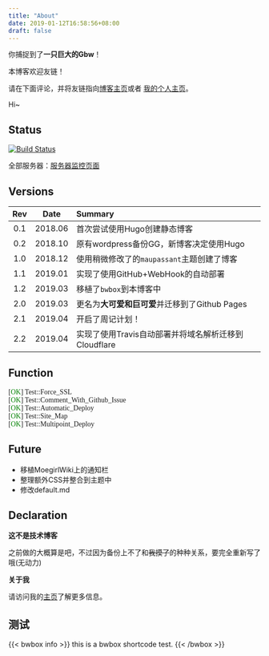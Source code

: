 ```yaml
---
title: "About"
date: 2019-01-12T16:58:56+08:00
draft: false
---
```


<link rel="stylesheet" href="/bwbox.css">

<div class="box box-tip">
<i class="bwicon-tip"> </i>
你捕捉到了<strong>一只巨大的Gbw</strong>！
</div>

<div class="box box-tip">
<i class="bwicon-tip"> </i>
<p>本博客欢迎友链！</p>
请在下面评论，并将友链指向<a href="https://gblog.shaloc.site" target="_blank">博客主页</a>或者
<a href="https://www.shaloc.site" target="_blank">我的个人主页</a>。
</div>

Hi~

## Status

[![Build Status](https://travis-ci.com/Shaloc/blog_hugo.svg?branch=master)](https://travis-ci.com/Shaloc/blog_hugo)

全部服务器：[服务器监控页面](https://status.shaloc.site)

## Versions
|Rev|Date|Summary|
|:----:|:----:|:-------------|
| 0.1 | 2018.06 |首次尝试使用Hugo创建静态博客|
| 0.2 | 2018.10 |原有wordpress备份GG，新博客决定使用Hugo|
| 1.0 | 2018.12 |使用稍微修改了的`maupassant`主题创建了博客|
| 1.1 | 2019.01 |实现了使用GitHub+WebHook的自动部署|
| 1.2 | 2019.03 |移植了`bwbox`到本博客中|
| 2.0 | 2019.03 |更名为**大可爱和巨可爱**并迁移到了Github Pages|
| 2.1 | 2019.04 |开启了周记计划！|
| 2.2 | 2019.04 |实现了使用Travis自动部署并将域名解析迁移到Cloudflare|

## Function
<font face='Consolas'>
[<font color='green'>OK</font>] Test::Force_SSL <br/>
[<font color='green'>OK</font>] Test::Comment_With_Github_Issue <br/>
[<font color='green'>OK</font>] Test::Automatic_Deploy <br/>
[<font color='green'>OK</font>] Test::Site_Map <br/>
[<font color='green'>OK</font>] Test::Multipoint_Deploy <br/></font>

## Future
- 移植MoegirlWiki上的通知栏
- 整理额外CSS并整合到主题中
- 修改default.md

## Declaration

**这不是技术博客**

之前做的大概算是吧，不过因为备份上不了和<del>我摸了</del>的种种关系，要完全重新写了哦(无动力)

**关于我**

请访问我的[主页](https://www.shaloc.site)了解更多信息。

## 测试

{{< bwbox info >}}
    this is a bwbox shortcode test.
{{< /bwbox >}}
